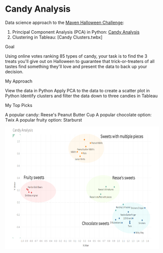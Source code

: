 # Candy Analysis

Data science approach to the [Maven Halloween Challenge](https://mavenanalytics.io/challenges/maven-halloween-challenge/701f06a2-a19b-41e9-95d3-37a0dcc5492f):
1. Principal Component Analysis (PCA) in Python: [Candy Analysis](https://github.com/DozedCupboard/DozedCupboard/blob/main/Candy%20Analysis/analysis.ipynb)
2. Clustering in Tableau: [Candy Clusters.twbx]

Goal

Using online votes ranking 85 types of candy, your task is to find the 3 treats you'll give out on Halloween to guarantee that trick-or-treaters of all tastes find something they'll love and present the data to back up your decision.

My Approach


View the data in Python
Apply PCA to the data to create a scatter plot in Python
Identify clusters and filter the data down to three candies in Tableau

My Top Picks


A popular candy: Reese's Peanut Butter Cup
A popular chocolate option: Twix
A popular fruity option: Starburst


<img src="https://github.com/DozedCupboard/DozedCupboard/blob/main/Candy%20Analysis/Candy_Clusters.png" alt="final_clusters" width="(400/9)16" height="400"/>

